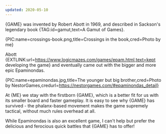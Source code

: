```yaml
---
updated: 2020-05-10
---
```


{GAME} was invented by Robert Abott in 1969, and described in Sackson's legendary book {TAG:id=gamut,text=A Gamut of Games}.

{PIC:name=crossings-book.png,title=Crossings in the book,cred=Photo by me}

Abott {EXTLINK:url=https://www.logicmazes.com/games/epam.html,text=kept developing the game} and eventually came out with the bigger and more epic Epaminondas.

{PIC:name=epaminondas.jpg,title=The younger but big brother,cred=Photo by NestorGames,credurl=https://nestorgames.com/#epaminondas_detail}

At {ME} we stay with the firstborn {GAME}, which is a better fit for us with its smaller board and faster gameplay. It is easy to see why {GAME} has survived - the phalanx-based movement makes the game supremely tactical, without much rules overhead at all.

While Epaminondas is also an excellent game, I can't help but prefer the delicious and ferocious quick battles that {GAME} has to offer!
